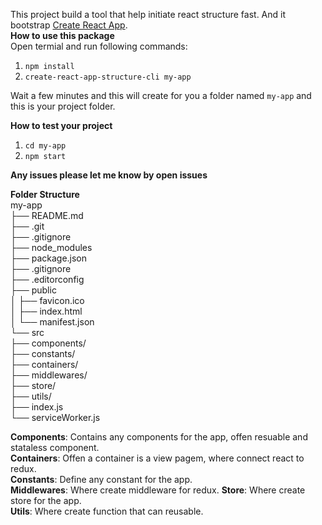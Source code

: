 This project build a tool that help initiate react structure fast. And it bootstrap [Create React App](https://github.com/facebook/create-react-app).  
**How to use this package**  
Open termial and run following commands:
1. `npm install`
2. `create-react-app-structure-cli my-app`

Wait a few minutes and this will create for you a folder named `my-app` and this is your project folder.

**How to test your project**
1. `cd my-app`
2. `npm start`

**Any issues please let me know by open issues**

**Folder Structure**  
my-app  
├── README.md  
├── .git  
├── .gitignore  
├── node_modules  
├── package.json  
├── .gitignore  
├── .editorconfig  
├── public  
│   ├── favicon.ico  
│   ├── index.html  
│   └── manifest.json  
└── src  
    ├── components/  
    ├── constants/  
    ├── containers/  
    ├── middlewares/  
    ├── store/  
    ├── utils/  
    ├── index.js  
    └── serviceWorker.js  

**Components**: Contains any components for the app, offen resuable and stataless component.  
**Containers**: Offen a container is a view pagem, where connect react to redux.  
**Constants**: Define any constant for the app.  
**Middlewares**: Where create middleware for redux.
**Store**: Where create store for the app.  
**Utils**: Where create function that can reusable.
